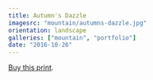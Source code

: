 ```yaml
---
title: Autumn's Dazzle
imagesrc: "mountain/autumns-dazzle.jpg"
orientation: landscape
galleries: ["mountain", "portfolio"]
date: "2016-10-26"
---
```


[Buy this print](https://weshargrovephotography.square.site/product/autumn-s-dazzle/46).
